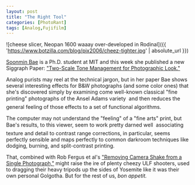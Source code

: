 ```yaml
---
layout: post
title: "The Right Tool"
categories: [PhotoRant]
tags: [Analog,Fujifilm]
---
```



![cheese slicer, Neopan 1600 waaay over-developed in Rodinal]({{ 'https://www.botzilla.com/blog/pix2006/cheez-tighter.jpg' | absolute_url }})


<a href="http://people.csail.mit.edu/soonmin/CV/CV.pdf">Soonmin Bae</a> is a Ph.D. student at MIT and this week she published a new Siggraph Paper: <a href="http://people.csail.mit.edu/soonmin/photolook/">"Two-Scale Tone Management for Photographic Look."</a>

Analog purists may reel at the technical jargon, but in her paper Bae shows several interesting effects for B&W photographs (and some color ones) that she's discovered simply by examining come well-known classical "fine printing" photographs of the Ansel Adams variety &#151; and then reduces the general feeling of those effects to a set of functional algorithms.

The computer may not understand the "feeling" of a "fine arts" print, but Bae's results, to this viewer, seem to work pretty darned well &#151; associating texture and detail to contrast range corrections, in particular, seems perfectly sensible and maps perfectly to common darkroom techniques like dodging, burning, and split-contrast printing.

That, combined with Rob Fergus et al's <a href="http://people.csail.mit.edu/fergus/">"Removing Camera Shake from a Single Photograph,"</a> might raise the ire of plenty cheezy ULF shooters, used to dragging their heavy tripods up the sides of Yosemite like it was their own personal Golgotha. But for the rest of us, <i>bon appetit.</i>
